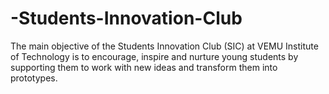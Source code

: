 # -Students-Innovation-Club
The main objective of the Students Innovation Club (SIC) at VEMU Institute of Technology is to encourage, inspire and nurture young students by supporting them to work with new ideas and transform them into prototypes.
